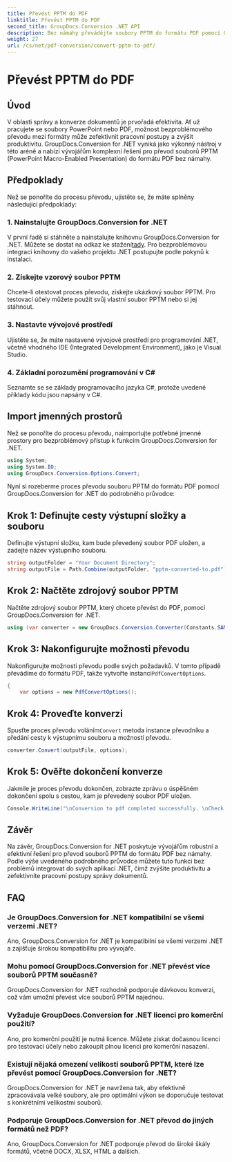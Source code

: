 ```yaml
---
title: Převést PPTM do PDF
linktitle: Převést PPTM do PDF
second_title: GroupDocs.Conversion .NET API
description: Bez námahy převádějte soubory PPTM do formátu PDF pomocí GroupDocs.Conversion for .NET. Snadno zjednodušte pracovní postupy správy dokumentů.
weight: 27
url: /cs/net/pdf-conversion/convert-pptm-to-pdf/
---
```


# Převést PPTM do PDF

## Úvod
V oblasti správy a konverze dokumentů je prvořadá efektivita. Ať už pracujete se soubory PowerPoint nebo PDF, možnost bezproblémového převodu mezi formáty může zefektivnit pracovní postupy a zvýšit produktivitu. GroupDocs.Conversion for .NET vyniká jako výkonný nástroj v této aréně a nabízí vývojářům komplexní řešení pro převod souborů PPTM (PowerPoint Macro-Enabled Presentation) do formátu PDF bez námahy.
## Předpoklady
Než se ponoříte do procesu převodu, ujistěte se, že máte splněny následující předpoklady:
### 1. Nainstalujte GroupDocs.Conversion for .NET
 V první řadě si stáhněte a nainstalujte knihovnu GroupDocs.Conversion for .NET. Můžete se dostat na odkaz ke stažení[tady](https://releases.groupdocs.com/conversion/net/). Pro bezproblémovou integraci knihovny do vašeho projektu .NET postupujte podle pokynů k instalaci.
### 2. Získejte vzorový soubor PPTM
Chcete-li otestovat proces převodu, získejte ukázkový soubor PPTM. Pro testovací účely můžete použít svůj vlastní soubor PPTM nebo si jej stáhnout.
### 3. Nastavte vývojové prostředí
Ujistěte se, že máte nastavené vývojové prostředí pro programování .NET, včetně vhodného IDE (Integrated Development Environment), jako je Visual Studio.
### 4. Základní porozumění programování v C#
Seznamte se se základy programovacího jazyka C#, protože uvedené příklady kódu jsou napsány v C#.

## Import jmenných prostorů
Než se ponoříte do procesu převodu, naimportujte potřebné jmenné prostory pro bezproblémový přístup k funkcím GroupDocs.Conversion for .NET.
```csharp
using System;
using System.IO;
using GroupDocs.Conversion.Options.Convert;
```

Nyní si rozeberme proces převodu souboru PPTM do formátu PDF pomocí GroupDocs.Conversion for .NET do podrobného průvodce:
## Krok 1: Definujte cesty výstupní složky a souboru
Definujte výstupní složku, kam bude převedený soubor PDF uložen, a zadejte název výstupního souboru.
```csharp
string outputFolder = "Your Document Directory";
string outputFile = Path.Combine(outputFolder, "pptm-converted-to.pdf");
```
## Krok 2: Načtěte zdrojový soubor PPTM
Načtěte zdrojový soubor PPTM, který chcete převést do PDF, pomocí GroupDocs.Conversion for .NET.
```csharp
using (var converter = new GroupDocs.Conversion.Converter(Constants.SAMPLE_PPTM))
```
## Krok 3: Nakonfigurujte možnosti převodu
Nakonfigurujte možnosti převodu podle svých požadavků. V tomto případě převádíme do formátu PDF, takže vytvořte instanci`PdfConvertOptions`.
```csharp
{
    var options = new PdfConvertOptions();
```
## Krok 4: Proveďte konverzi
 Spusťte proces převodu voláním`Convert` metoda instance převodníku a předání cesty k výstupnímu souboru a možností převodu.
```csharp
converter.Convert(outputFile, options);
```
## Krok 5: Ověřte dokončení konverze
Jakmile je proces převodu dokončen, zobrazte zprávu o úspěšném dokončení spolu s cestou, kam je převedený soubor PDF uložen.
```csharp
Console.WriteLine("\nConversion to pdf completed successfully. \nCheck output in {0}", outputFolder);
```

## Závěr
Na závěr, GroupDocs.Conversion for .NET poskytuje vývojářům robustní a efektivní řešení pro převod souborů PPTM do formátu PDF bez námahy. Podle výše uvedeného podrobného průvodce můžete tuto funkci bez problémů integrovat do svých aplikací .NET, čímž zvýšíte produktivitu a zefektivníte pracovní postupy správy dokumentů.
## FAQ
### Je GroupDocs.Conversion for .NET kompatibilní se všemi verzemi .NET?
Ano, GroupDocs.Conversion for .NET je kompatibilní se všemi verzemi .NET a zajišťuje širokou kompatibilitu pro vývojáře.
### Mohu pomocí GroupDocs.Conversion for .NET převést více souborů PPTM současně?
GroupDocs.Conversion for .NET rozhodně podporuje dávkovou konverzi, což vám umožní převést více souborů PPTM najednou.
### Vyžaduje GroupDocs.Conversion for .NET licenci pro komerční použití?
Ano, pro komerční použití je nutná licence. Můžete získat dočasnou licenci pro testovací účely nebo zakoupit plnou licenci pro komerční nasazení.
### Existují nějaká omezení velikosti souborů PPTM, které lze převést pomocí GroupDocs.Conversion for .NET?
GroupDocs.Conversion for .NET je navržena tak, aby efektivně zpracovávala velké soubory, ale pro optimální výkon se doporučuje testovat s konkrétními velikostmi souborů.
### Podporuje GroupDocs.Conversion for .NET převod do jiných formátů než PDF?
Ano, GroupDocs.Conversion for .NET podporuje převod do široké škály formátů, včetně DOCX, XLSX, HTML a dalších.